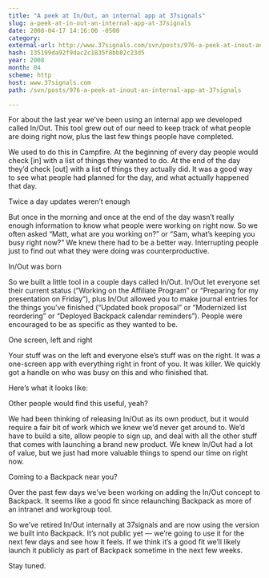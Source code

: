 ```yaml
---
title: "A peek at In/Out, an internal app at 37signals"
slug: a-peek-at-in-out-an-internal-app-at-37signals
date: 2008-04-17 14:16:00 -0500
category: 
external-url: http://www.37signals.com/svn/posts/976-a-peek-at-inout-an-internal-app-at-37signals
hash: 135199da92f9dac2c1835f8bb82c23d5
year: 2008
month: 04
scheme: http
host: www.37signals.com
path: /svn/posts/976-a-peek-at-inout-an-internal-app-at-37signals

---
```


For about the last year we’ve been using an internal app we developed called In/Out. This tool grew out of our need to keep track of what people are doing right now, plus the last few things people have completed.



We used to do this in Campfire. At the beginning of every day people would check [in] with a list of things they wanted to do. At the end of the day they’d check [out] with a list of things they actually did. It was a good way to see what people had planned for the day, and what actually happened that day.



Twice a day updates weren’t enough

But once in the morning and once at the end of the day wasn’t really enough information to know what people were working on right now. So we often asked “Matt, what are you working on?” or “Sam, what’s keeping you busy right now?” We knew there had to be a better way. Interrupting people just to find out what they were doing was counterproductive.



In/Out was born

So we built a little tool in a couple days called In/Out. In/Out let everyone set their current status (“Working on the Affiliate Program” or “Preparing for my presentation on Friday”), plus In/Out allowed you to make journal entries for the things you’ve finished (“Updated book proposal” or “Modernized list reordering” or “Deployed Backpack calendar reminders”). People were encouraged to be as specific as they wanted to be.



One screen, left and right

Your stuff was on the left and everyone else’s stuff was on the right. It was a one-screen app with everything right in front of you. It was killer. We quickly got a handle on who was busy on this and who finished that.



Here’s what it looks like:



Other people would find this useful, yeah?

We had been thinking of releasing In/Out as its own product, but it would require a fair bit of work which we knew we’d never get around to. We’d have to build a site, allow people to sign up, and deal with all the other stuff that comes with launching a brand new product. We knew In/Out had a lot of value, but we just had more valuable things to spend our time on right now.



Coming to a Backpack near you?

Over the past few days we’ve been working on adding the In/Out concept to Backpack. It seems like a good fit since relaunching Backpack as more of an intranet and workgroup tool.



So we’ve retired In/Out internally at 37signals and are now using the version we built into Backpack. It’s not public yet — we’re going to use it for the next few days and see how it feels. If we think it’s a good fit we’ll likely launch it publicly as part of Backpack sometime in the next few weeks.



Stay tuned.

  

